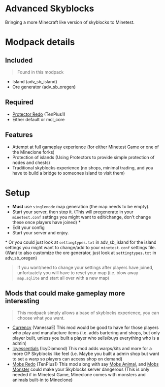 # Advanced Skyblocks

Bringing a more Minecraft like version of skyblocks to Minetest.

# Modpack details

## Included

> Found in this modpack

* Island (adv_sb_island)
* Ore generator (adv_sb_oregen)

## Required

* [Protector Redo](https://content.minetest.net/packages/TenPlus1/protector/) (TenPlus1)
* Either default or mcl_core

## Features

* Attempt at full gameplay experience (for either Minetest Game or one of the Mineclone forks)
* Protection of islands (Using Protectors to provide simple protection of nodes and chests)
* Traditional skyblocks experience (no shops, minimal trading, and you have to build a bridge to someones island to visit them)

# Setup

* **Must** use `singlenode` map generation (the map needs to be empty).
* Start your server, then stop it. (This will pregenerate in your `minetest.conf` settings you might want to edit/change, don't change these once players have joined) \*
* Edit your config
* Start your server and enjoy.

\* Or you could just look at `settingtypes.txt` in adv_sb_island for the island settings you might want to change/add to your `minetest.conf` settings file. (Want to also customize the ore generator, just look at `settingtypes.txt` in adv_sb_oregen)

> If you want/need to change your settings after players have joined, unfortuately you will have to reset your map (i.e. blow away `map.sqlite` and start all over with a new map)

## Mods that could make gameplay more interesting

> This modpack simply allows a base of skyblocks experience, you can choose what you want.

* [Currency](https://content.minetest.net/packages/VanessaE/currency/) (VanessaE) This mod would be good to have for those players who play and manufacture items (i.e. adds bartering and shops, but only player built, unless you built a player who sells/buys everything who is a admin)
* [Icyessentials](https://gitlab.icynet.eu/evert/icyessentials) (IcyDiamond) This mod adds warps/kits and more for a more OP Skyblocks like feel (i.e. Maybe you built a admin shop but want to set a warp so players can access shop on demand)
* [Mobs Redo](https://content.minetest.net/packages/TenPlus1/mobs/) (TenPlus1) This mod along with say [Mobs Animal](https://content.minetest.net/packages/TenPlus1/mobs_animal/), and [Mobs Monster](https://content.minetest.net/packages/TenPlus1/mobs_monster/) could make your Skyblocks server dangerous (This is only needed if in Minetest Game, Mineclone comes with monsters and animals built-in to Mineclone)
